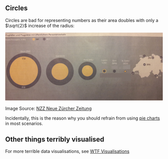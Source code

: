 ## Circles

Circles are bad for representing numbers as their area doubles with only a
$\sqrt{2}$ increase of the radius:

![Image source: NZZ Neue Zürcher Zeitung](https://raw.githubusercontent.com/MartinThoma/bad-stats/master/flughaefen-und-flugplaetze.jpg)

Image Source: [NZZ Neue Zürcher Zeitung](https://www.facebook.com/nzz/)

Incidentally, this is the reason why you should refrain from using [pie charts](http://www.businessinsider.com/pie-charts-are-the-worst-2013-6?IR=T) in most scenarios.


## Other things terribly visualised
For more terrible data visualisations, see [WTF Visualisations](http://viz.wtf/)
